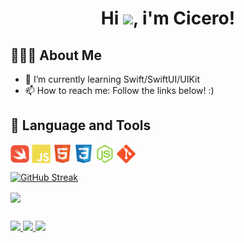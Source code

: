 



<h1 align="center">Hi <img src="https://raw.githubusercontent.com/MartinHeinz/MartinHeinz/master/wave.gif" width="30px">, i'm Cicero! </h1>


## 🙋🏾‍♂️ About Me
- 🌱 I’m currently learning Swift/SwiftUI/UIKit
- 📫 How to reach me: Follow the links below! :)


  
## 🚀 Language and Tools
 <!-- <div style="display: inline_block"><br> -->
 <p align="left">
   <img align="center" height="30" wight="40" src="https://raw.githubusercontent.com/devicons/devicon/master/icons/swift/swift-original.svg">
   <img align="center" height="30" wight="40" src="https://raw.githubusercontent.com/devicons/devicon/master/icons/javascript/javascript-plain.svg">
   <img align="center" height="30" wight="40" src="https://raw.githubusercontent.com/devicons/devicon/master/icons/html5/html5-original.svg">
   <img align="center" height="30" wight="40" src="https://raw.githubusercontent.com/devicons/devicon/master/icons/css3/css3-original.svg">
   <img align="center" height="30" wight="40" src="https://raw.githubusercontent.com/devicons/devicon/master/icons/nodejs/nodejs-original.svg">
   <img align="center" height="30" wight="40" src="https://raw.githubusercontent.com/devicons/devicon/master/icons/git/git-original.svg">
 </p>

[![GitHub Streak](https://streak-stats.demolab.com?user=ciceronascimento&theme=material&date_format=M%20j%5B%2C%20Y%5D)](https://git.io/streak-stats)


  <img align="center" src="https://github-readme-stats.vercel.app/api/top-langs/?username=ciceronascimento&hide=java,html,tex&title_color=ffffff&text_color=c9cacc&icon_color=2bbc8a&bg_color=1d1f21&langs_count=3" />


##
  
  <div> 
        <a href="https://www.linkedin.com/in/ciceronascimento/" target="blank"><img src="https://img.shields.io/badge/LinkedIn-0077B5?style=for-the-badge&logo=linkedin&logoColor=white">
        <a href="mailto:antoniociceero@gmail.com" target="blank"><img src="https://img.shields.io/badge/Gmail-D14836?style=for-the-badge&logo=gmail&logoColor=white"> 
        <a href="https://www.instagram.com/antoniocicero/" target="blank"><img src="https://img.shields.io/badge/Instagram-E4405F?style=for-the-badge&logo=instagram&logoColor=white">  
  </div>
  
